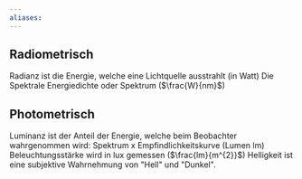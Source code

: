 ```yaml
---
aliases: 
---
```

## Radiometrisch
Radianz ist die Energie, welche eine Lichtquelle ausstrahlt (in Watt)
Die Spektrale Energiedichte oder Spektrum ($\frac{W}{nm}$)
## Photometrisch
Luminanz ist der Anteil der Energie, welche beim Beobachter wahrgenommen wird: Spektrum x Empfindlichkeitskurve (Lumen lm)
Beleuchtungsstärke wird in lux gemessen ($\frac{lm}{m^{2}}$)
Helligkeit ist eine subjektive Wahrnehmung von "Hell" und "Dunkel".